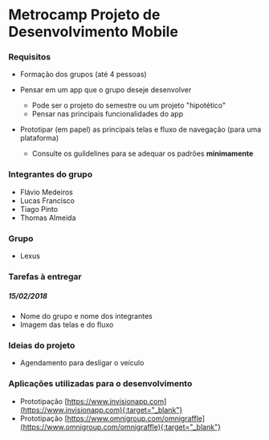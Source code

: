 # Metrocamp Projeto de Desenvolvimento Mobile

### Requisitos
* Formação dos grupos (até 4 pessoas)

* Pensar em um app que o grupo deseje desenvolver
    - Pode ser o projeto do semestre ou um projeto "hipotético"
    - Pensar nas principais funcionalidades do app

* Prototipar (em papel) as principais telas e fluxo de navegação (para uma plataforma)
    - Consulte os guildelines para se adequar os padrões __minimamente__

### Integrantes do grupo
* Flávio Medeiros
* Lucas Francisco
* Tiago Pinto
* Thomas Almeida

### Grupo
* Lexus

### Tarefas à entregar
##### 15/02/2018
* Nome do grupo e nome dos integrantes
* Imagem das telas e do fluxo

### Ideias do projeto
* Agendamento para desligar o veiculo

### Aplicações utilizadas para o desenvolvimento

* Prototipação [https://www.invisionapp.com](https://www.invisionapp.com){:target="_blank"}
* Prototipação [https://www.omnigroup.com/omnigraffle](https://www.omnigroup.com/omnigraffle){:target="_blank"}
